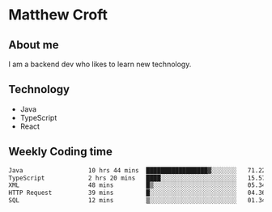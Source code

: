 # Matthew Croft

## About me
I am a backend dev who likes to learn new technology. 

## Technology
- Java
- TypeScript
- React

## Weekly Coding time
<!--START_SECTION:waka-->

```txt
Java                  10 hrs 44 mins  █████████████████▓░░░░░░░   71.22 %
TypeScript            2 hrs 20 mins   ████░░░░░░░░░░░░░░░░░░░░░   15.57 %
XML                   48 mins         █▒░░░░░░░░░░░░░░░░░░░░░░░   05.34 %
HTTP Request          39 mins         █░░░░░░░░░░░░░░░░░░░░░░░░   04.36 %
SQL                   12 mins         ▒░░░░░░░░░░░░░░░░░░░░░░░░   01.34 %
```

<!--END_SECTION:waka-->
